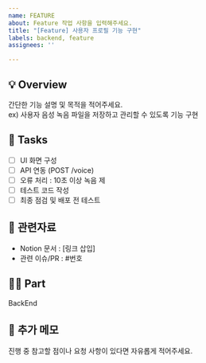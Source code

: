 ```yaml
---
name: FEATURE
about: Feature 작업 사항을 입력해주세요.
title: "[Feature] 사용자 프로필 기능 구현"
labels: backend, feature
assignees: ''

---
```


##  💡  Overview
간단한 기능 설명 및 목적을 적어주세요.  
ex) 사용자 음성 녹음 파일을 저장하고 관리할 수 있도록 기능 구현

##  🔨 Tasks
- [ ] UI 화면 구성
- [ ] API 연동 (POST /voice)
- [ ] 오류 처리 : 10초 이상 녹음 제
- [ ] 테스트 코드 작성
- [ ] 최종 점검 및 배포 전 테스트

##  🔗 관련자료
- Notion 문서 : [링크 삽입]
- 관련 이슈/PR : #번호

##  🧑‍💻 Part
BackEnd

##  💬 추가 메모
진행 중 참고할 점이나 요청 사항이 있다면 자유롭게 적어주세요.
